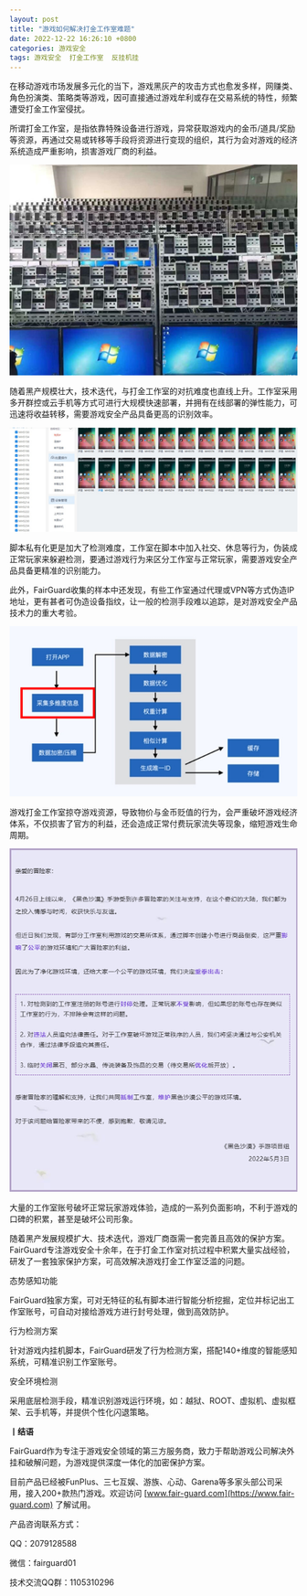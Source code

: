 ```yaml
---
layout: post
title: "游戏如何解决打金工作室难题"
date: 2022-12-22 16:26:10 +0800
categories: 游戏安全
tags: 游戏安全  打金工作室  反挂机挂
---
```


在移动游戏市场发展多元化的当下，游戏黑灰产的攻击方式也愈发多样，网赚类、角色扮演类、策略类等游戏，因可直接通过游戏牟利或存在交易系统的特性，频繁遭受打金工作室侵扰。<!-- more -->  

所谓打金工作室，是指依靠特殊设备进行游戏，异常获取游戏内的金币/道具/奖励等资源，再通过交易或转移等手段将资源进行变现的组织，其行为会对游戏的经济系统造成严重影响，损害游戏厂商的利益。  

![315_21](/assets/res/202103/多开群控工作室.png)  

随着黑产规模壮大，技术迭代，与打金工作室的对抗难度也直线上升。工作室采用多开群控或云手机等方式可进行大规模快速部署，并拥有在线部署的弹性能力，可迅速将收益转移，需要游戏安全产品具备更高的识别效率。

![315_21](/assets/res/202103/云手机工作室.png)  

脚本私有化更是加大了检测难度，工作室在脚本中加入社交、休息等行为，伪装成正常玩家来躲避检测，要通过游戏行为来区分工作室与正常玩家，需要游戏安全产品具备更精准的识别能力。  

此外，FairGuard收集的样本中还发现，有些工作室通过代理或VPN等方式伪造IP地址，更有甚者可伪造设备指纹，让一般的检测手段难以追踪，是对游戏安全产品技术力的重大考验。  

![315_21](/assets/res/202103/设备指纹.png)  

游戏打金工作室掠夺游戏资源，导致物价与金币贬值的行为，会严重破坏游戏经济体系，不仅损害了官方的利益，还会造成正常付费玩家流失等现象，缩短游戏生命周期。  

![315_21](/assets/res/202103/《黑色沙漠》手游交易所调整公告.png)  

大量的工作室账号破坏正常玩家游戏体验，造成的一系列负面影响，不利于游戏的口碑的积累，甚至是破坏公司形象。  

随着黑产发展规模扩大、技术迭代，游戏厂商亟需一套完善且高效的保护方案。FairGuard专注游戏安全十余年，在于打金工作室对抗过程中积累大量实战经验，研发了一套独家保护方案，可高效解决游戏打金工作室泛滥的问题。  

态势感知功能  

FairGuard独家方案，可对无特征的私有脚本进行智能分析挖掘，定位并标记出工作室账号，可自动对接给游戏方进行封号处理，做到高效防护。  

行为检测方案  

针对游戏内挂机脚本，FairGuard研发了行为检测方案，搭配140+维度的智能感知系统，可精准识别工作室账号。  

安全环境检测  

采用底层检测手段，精准识别游戏运行环境，如：越狱、ROOT、虚拟机、虚拟框架、云手机等，并提供个性化闪退策略。  

**丨结语**  

FairGuard作为专注于游戏安全领域的第三方服务商，致力于帮助游戏公司解决外挂和破解问题，为游戏提供深度一体化的加密保护方案。  

目前产品已经被FunPlus、三七互娱、游族、心动、Garena等多家头部公司采用，接入200+款热门游戏。欢迎访问 [www.fair-guard.com](https://www.fair-guard.com) 了解试用。    

产品咨询联系方式：  

QQ：2079128588  

微信：fairguard01  

技术交流QQ群：1105310296  